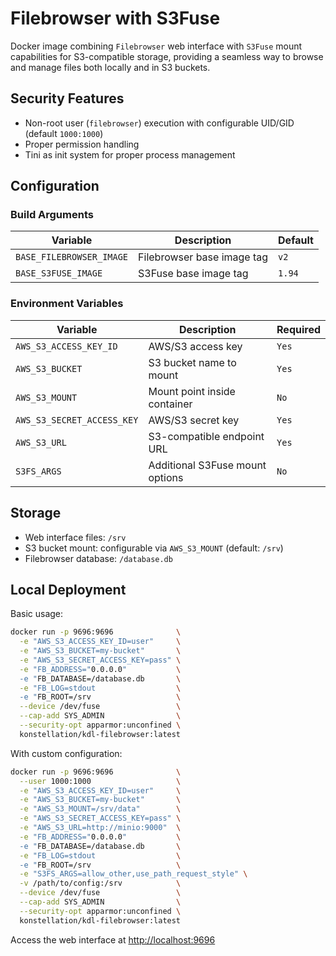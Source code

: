 # Filebrowser with S3Fuse

Docker image combining `Filebrowser` web interface with `S3Fuse` mount capabilities for S3-compatible storage, providing a seamless way to browse and manage files both locally and in S3 buckets.

## Security Features

* Non-root user (`filebrowser`) execution with configurable UID/GID (default `1000:1000`)
* Proper permission handling
* Tini as init system for proper process management

## Configuration

### Build Arguments

| Variable                 | Description                | Default |
|--------------------------|----------------------------|---------|
| `BASE_FILEBROWSER_IMAGE` | Filebrowser base image tag | `v2`    |
| `BASE_S3FUSE_IMAGE`      | S3Fuse base image tag      | `1.94`  |

### Environment Variables

| Variable                   | Description                     | Required |
|----------------------------|---------------------------------|----------|
| `AWS_S3_ACCESS_KEY_ID`     | AWS/S3 access key               | `Yes`    |
| `AWS_S3_BUCKET`            | S3 bucket name to mount         | `Yes`    |
| `AWS_S3_MOUNT`             | Mount point inside container    | `No`     |
| `AWS_S3_SECRET_ACCESS_KEY` | AWS/S3 secret key               | `Yes`    |
| `AWS_S3_URL`               | S3-compatible endpoint URL      | `Yes`    |
| `S3FS_ARGS`                | Additional S3Fuse mount options | `No`     |

## Storage

* Web interface files: `/srv`
* S3 bucket mount: configurable via `AWS_S3_MOUNT` (default: `/srv`)
* Filebrowser database: `/database.db`

## Local Deployment

Basic usage:

```bash
docker run -p 9696:9696              \
  -e "AWS_S3_ACCESS_KEY_ID=user"     \
  -e "AWS_S3_BUCKET=my-bucket"       \
  -e "AWS_S3_SECRET_ACCESS_KEY=pass" \
  -e "FB_ADDRESS="0.0.0.0"           \
  -e "FB_DATABASE=/database.db       \
  -e "FB_LOG=stdout                  \
  -e "FB_ROOT=/srv                   \
  --device /dev/fuse                 \
  --cap-add SYS_ADMIN                \
  --security-opt apparmor:unconfined \
  konstellation/kdl-filebrowser:latest
```

With custom configuration:

```bash
docker run -p 9696:9696              \
  --user 1000:1000                   \
  -e "AWS_S3_ACCESS_KEY_ID=user"     \
  -e "AWS_S3_BUCKET=my-bucket"       \
  -e "AWS_S3_MOUNT=/srv/data"        \
  -e "AWS_S3_SECRET_ACCESS_KEY=pass" \
  -e "AWS_S3_URL=http://minio:9000"  \
  -e "FB_ADDRESS="0.0.0.0"           \
  -e "FB_DATABASE=/database.db       \
  -e "FB_LOG=stdout                  \
  -e "FB_ROOT=/srv                   \
  -e "S3FS_ARGS=allow_other,use_path_request_style" \
  -v /path/to/config:/srv            \
  --device /dev/fuse                 \
  --cap-add SYS_ADMIN                \
  --security-opt apparmor:unconfined \
  konstellation/kdl-filebrowser:latest
```

Access the web interface at <http://localhost:9696>
